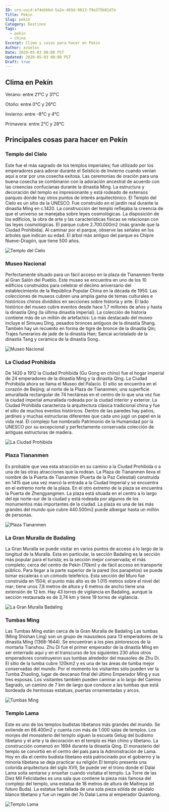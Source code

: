 ```yaml
---
ID: urn:uuid:ef4ebbbd-5a2e-465d-9813-f9e375b81d7e
Title: Pekin
Slug: pekin
Category: Destinos
Tags:
  - pekin
  - china
Excerpt: Clima y cosas para hacer en Pekin
Author: xvuelos
Date: 2020-05-03 00:00 PST
Updated: 2020-05-03 00:00 PST
Draft: true
---
```

 
## Clima en Pekín
Verano: entre 21°C y 31°C
 
Otoño: entre 0°C y 26°C
 
Invierno: entre -8°C y 4°C
 
Primavera: entre 2°C y 28°C
 
## Principales cosas para hacer en Pekín
 
### Templo del Cielo
Este fue el más sagrado de los templos imperiales; fue utilizado por los emperadores para adorar durante el Solsticio de Invierno cuando venían aquí a orar por una cosecha exitosa. Las ceremonias de oración para una buena cosecha se combinaron con la adoración ancestral de acuerdo con las creencias confucianas durante la dinastía Ming. La estructura y decoración del templo es impresionante y está rodeado de extensos parques donde hay otros puntos de interés arquitectónico. El Templo del Cielo es un sitio de la UNESCO. Fue construido en el jardín real durante la dinastía Ming en c.1420. La construcción del templo reflejaba la creencia de que el universo se manejaba sobre leyes cosmológicas. La disposición de los edificios, la obra de arte y las características físicas se relacionan con las leyes cosmológicas. El parque cubre 2.700.000m2 (más grande que la Ciudad Prohibida). Al caminar por el parque, observe las señales en los árboles que indican su edad. El árbol más antiguo del parque es Chipre Nueve-Dragón, que tiene 500 años. 
 
![Templo del Cielo](https://images.unsplash.com/photo-1586962656895-b205e40c9320?w=640)
 
### Museo Nacional
Perfectamente situado para un fácil acceso en la plaza de Tiananmen frente al Gran Salón del Pueblo. Este museo se encuentra en uno de los 10 edificios construidos para celebrar el décimo aniversario del establecimiento de la República Popular China en la década de 1950. Las colecciones de museos cubren una amplia gama de temas culturales e históricos chinos divididos en secciones sobre historia y arte. El lado histórico del museo cubre eventos desde hace 1,7 millones de años y hasta la dinastía Qing (la última dinastía imperial). La colección de historia contiene más de un millón de artefactos: Lo más destacado del museo incluye el Simuwu Ding, pesados bronces antiguos de la dinastía Shang. También hay un recuento en forma de tigre de bronce de la dinastía Qin; Trajes funerarios de jade de la dinastía Han; Sancai acristalado de la dinastía Tang y cerámica de la dinastía Song..
 
![Museo Nacional](https://images.unsplash.com/photo-1595445202336-7f6022285f5b?w=640)
 
### La Ciudad Prohibida
De 1420 a 1912 la Ciudad Prohibida (Gu Gong en chino) fue el hogar imperial de 24 emperadores de la dinastía Ming y la dinastía Qing. La Ciudad Prohibida ahora se llama el Museo del Palacio. El sitio se encuentra en el corazón de Beijing; al norte de la Plaza de Tiananmen; una superficie amurallada rectangular de 74 hectáreas en el centro de lo que una vez fue la ciudad imperial amurallada rodeada por la ciudad interior y exterior. La Ciudad Prohibida caracteriza la arquitectura clásica tradicional china y fue el sitio de muchos eventos históricos. Dentro de las paredes hay patios, jardines y muchas estructuras diferentes que cada uno jugó un papel en la vida real. El complejo fue nombrado Patrimonio de la Humanidad por la UNESCO por su excepcional y perfectamente conservada colección de antiguas estructuras de madera. 
 
![La Ciudad Prohibida](https://images.unsplash.com/photo-1547981609-4b6bfe67ca0b?w=640)
 
### Plaza Tiananmen
Es probable que vea esta atracción en su camino a la Ciudad Prohibida o a una de las otras atracciones que la rodean. La Plaza de Tiananmen lleva el nombre de la Puerta de Tiananmen (Puerta de la Paz Celestial) construida en 1415 que una vez marcó la entrada a la Ciudad Imperial y se encuentra en el extremo norte de la plaza. En el otro extremo de la plaza se encuentra la Puerta de Zhengyangmen. La plaza está situada en el centro a lo largo del eje norte-sur de la ciudad y está rodeada por algunos de los monumentos más importantes de la ciudad. La plaza es una de las más grandes del mundo que cubre 440.500m2 puede albergar hasta un millón de personas.
 
![Plaza Tiananmen](https://images.unsplash.com/photo-1578673456241-fa8c18336a38?w=640)
 
### La Gran Muralla de Badaling
La Gran Muralla se puede visitar en varios puntos de acceso a lo largo de la longitud de la Muralla. Esta en particular, la sección Badaling es la sección más popular para el turista; es la sección mejor conservada; el más completo; cerca del centro de Pekín (70km) y de fácil acceso en transporte público. Para llegar a la parte superior de la pared (los parapetos) se puede tomar escaleras o un cómodo teleférico. Esta sección del Muro fue construida en 1504; el punto más alto es de 1.015 metros sobre el nivel del mar; tiene unos 7,8 metros de altura y 6 metros de ancho tiene una extensión de 12 km. Hay 43 torres de vigilancia en Badaling, aunque la sección restaurada es de 3,74 km y tiene 19 torres de vigilancia.  
 
![La Gran Muralla Badaling](https://images.unsplash.com/photo-1500297726361-1715d90aec00?w=640)
 
### Tumbas Ming
Las Tumbas Ming están cerca de la Gran Muralla de Badaling Las tumbas (Ming Shishan Ling) son un grupo de mausoleos para 13 emperadores de la dinastía Ming (1368-1644). Se encuentran a los pies pintorescos de la montaña Tianshou. Zhu Di fue el primer emperador de la dinastía Ming en ser enterrado aquí y en el transcurso de los siguientes 230 años otros emperadores construyeron sus tumbas alrededor del mausoleo de Zhu Di. El sitio de la tumba cubre 120km2 y es una de las áreas de tumba mejor conservadas del mundo. Por el momento los visitantes sólo pueden ver la Tumba Zhaoling, lugar de descanso final del último Emperador Ming y sus tres esposas.  Los visitantes también pueden caminar a lo largo del Camino Sagrado, un camino de 7 km de largo que conduce a las tumbas que está bordeada de hermosas estatuas, puertas ornamentadas y arcos. 
 
![Tumbas Ming](https://images.unsplash.com/photo-1602086232476-ff8c246b3438?w=640)

### Templo Lama
Este es uno de los templos budistas tibetanos más grandes del mundo. Se extiende en 66.400m2 y cuenta con más de 1.000 salas de templos. Los monjes del monasterio del templo siguen la escuela Gelug del budismo tibetano y el arte y la decoración en el templo es Han chino y tibetano. La construcción comenzó en 1694 durante la dinastía Qing. El monasterio del templo se convirtió en el centro del país para la Administración de Lama. Hoy en día el centro budista tibetano está patrocinado por el gobierno y la minoría tibetana se deja practicar su religión El templo presenta una colorida arquitectura del siglo XVII; Se puede ver el trono donde el Dalai Lama solía sentarse y enseñar cuando visitaba el templo. La Torre de las Diez Mil Felicidades es una sala que contiene la pieza más famosa del complejo del templo, una estatua de 18 metros de altura de Maitreya (el futuro Buda). La estatua fue tallada de una sola pieza sólida de sándalo blanco tibetano y fue un regalo del 7o Dalai Lama al emperador Quianlong.
 
![Templo Lama](https://images.unsplash.com/photo-1518668494000-d824eba2f5cf?w=640)

